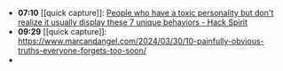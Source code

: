 - **07:10** [[quick capture]]:  [People who have a toxic personality but don't realize it usually display these 7 unique behaviors - Hack Spirit](https://hackspirit.com/people-who-have-a-toxic-personality-but-dont-realize-it-usually-display-these-unique-behaviors/)
- **09:29** [[quick capture]]:  https://www.marcandangel.com/2024/03/30/10-painfully-obvious-truths-everyone-forgets-too-soon/
-
